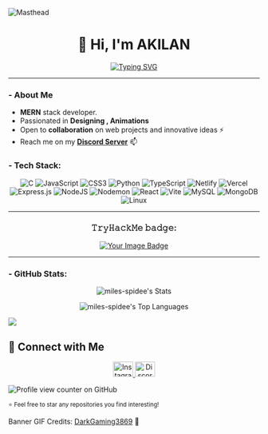 ![Masthead](https://miro.medium.com/v2/resize:fit:1358/1*aniyNTcHORbvDiLGUzJSsQ.gif)

<div align="center">

  # 👋 Hi, I'm AKILAN  
 <a href="https://git.io/typing-svg"><img src="https://readme-typing-svg.demolab.com?font=Fira+Code&pause=1000&repeat=false&width=453&lines=crafting+websites+with+%F0%9D%96%91%F0%9D%96%94%F0%9D%96%9B%F0%9D%96%8A+and+%F0%9D%96%95%F0%9D%96%97%F0%9D%96%8A%F0%9D%96%88%F0%9D%96%8E%F0%9D%96%98%F0%9D%96%8E%F0%9D%96%94%F0%9D%96%93" alt="Typing SVG" /></a>

</div>

---

### **- About Me**
- **MERN** stack developer.
- Passionated in **Designing , Animations**
- Open to **collaboration** on web projects and innovative ideas ⚡
- Reach me on my **<a href="https://discord.gg/u5vYdrJFqc" target="blank">Discord Server</a>** 📫


### **- Tech Stack**:
<div align="center">

![C](https://img.shields.io/badge/c-%2300599C.svg?style=for-the-badge&logo=c&logoColor=white) ![JavaScript](https://img.shields.io/badge/javascript-%23323330.svg?style=for-the-badge&logo=javascript&logoColor=%23F7DF1E) ![CSS3](https://img.shields.io/badge/css3-%231572B6.svg?style=for-the-badge&logo=css3&logoColor=white) ![Python](https://img.shields.io/badge/python-3670A0?style=for-the-badge&logo=python&logoColor=ffdd54) ![TypeScript](https://img.shields.io/badge/typescript-%23007ACC.svg?style=for-the-badge&logo=typescript&logoColor=white) ![Netlify](https://img.shields.io/badge/netlify-%23000000.svg?style=for-the-badge&logo=netlify&logoColor=#00C7B7) ![Vercel](https://img.shields.io/badge/vercel-%23000000.svg?style=for-the-badge&logo=vercel&logoColor=white) ![Express.js](https://img.shields.io/badge/express.js-%23404d59.svg?style=for-the-badge&logo=express&logoColor=%2361DAFB) ![NodeJS](https://img.shields.io/badge/node.js-6DA55F?style=for-the-badge&logo=node.js&logoColor=white) ![Nodemon](https://img.shields.io/badge/NODEMON-%23323330.svg?style=for-the-badge&logo=nodemon&logoColor=%BBDEAD) ![React](https://img.shields.io/badge/react-%2320232a.svg?style=for-the-badge&logo=react&logoColor=%2361DAFB) ![Vite](https://img.shields.io/badge/vite-%23646CFF.svg?style=for-the-badge&logo=vite&logoColor=white) ![MySQL](https://img.shields.io/badge/mysql-4479A1.svg?style=for-the-badge&logo=mysql&logoColor=white) ![MongoDB](https://img.shields.io/badge/MongoDB-%234ea94b.svg?style=for-the-badge&logo=mongodb&logoColor=white) ![Linux](https://img.shields.io/badge/Linux-FCC624?style=for-the-badge&logo=linux&logoColor=black)


---

### 𝚃𝚛𝚢𝙷𝚊𝚌𝚔𝙼𝚎 𝚋𝚊𝚍𝚐𝚎:

</div>
<div align="center">
<a href="https://tryhackme.com/p/marudhu2004"><img src="https://tryhackme-badges.s3.amazonaws.com/AkilanCK.png" alt="Your Image Badge" /></a>
</div>

---

### **- GitHub Stats**:
<div align="center">

![miles-spidee's Stats](https://github-readme-stats.vercel.app/api?username=miles-spidee&theme=dark&show_icons=true&hide_border=true&count_private=true)
	
![miles-spidee's Top Languages](https://github-readme-stats.vercel.app/api/top-langs/?username=miles-spidee&theme=dark&show_icons=true&hide_border=true&layout=compact)
</div>

[![](https://visitcount.itsvg.in/api?id=miles-spidee&icon=0&color=0)](https://visitcount.itsvg.in)

## 💬 **Connect with Me**

<p align="center">
	  <a href="https://instagram.com/miles_spidee" target="_blank">
    <img src="https://raw.githubusercontent.com/rahuldkjain/github-profile-readme-generator/master/src/images/icons/Social/instagram.svg" alt="Instagram" height="30" width="40" />
  </a>
  <a href="https://discord.gg/ycx7QyWH" target="_blank">
    <img src="https://raw.githubusercontent.com/rahuldkjain/github-profile-readme-generator/master/src/images/icons/Social/discord.svg" alt="Discord" height="30" width="40" />
  </a>
</p>

![Profile view counter on GitHub](https://komarev.com/ghpvc/?username=miles-spidee)

 <sub>⭐ Feel free to star any repositories you find interesting!</sub>
<p>Banner GIF Credits: <a href src="https://imgur.com/user/DarkGaming3869">DarkGaming3869</a> 🌟</p>
